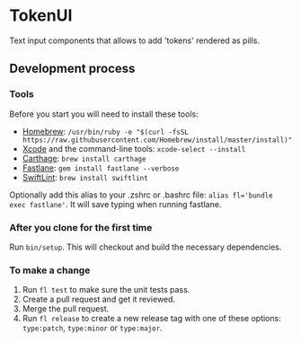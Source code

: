 # TokenUI

Text input components that allows to add 'tokens' rendered as pills.

## Development process

### Tools

Before you start you will need to install these tools:

* [Homebrew](http://brew.sh): `/usr/bin/ruby -e "$(curl -fsSL https://raw.githubusercontent.com/Homebrew/install/master/install)"`
* [Xcode](https://developer.apple.com/xcode/) and the command-line tools: `xcode-select --install`
* [Carthage](https://github.com/Carthage/Carthage): `brew install carthage`
* [Fastlane](https://fastlane.tools): `gem install fastlane --verbose`
* [SwiftLint](https://github.com/realm/SwiftLint): `brew install swiftlint`

Optionally add this alias to your .zshrc or .bashrc file: `alias fl='bundle exec fastlane'`. It will save typing when running fastlane.

### After you clone for the first time

Run `bin/setup`. This will checkout and build the necessary dependencies.

### To make a change

1. Run `fl test` to make sure the unit tests pass.
2. Create a pull request and get it reviewed.
3. Merge the pull request.
4. Run `fl release` to create a new release tag with one of these options: `type:patch`, `type:minor` or `type:major`.
